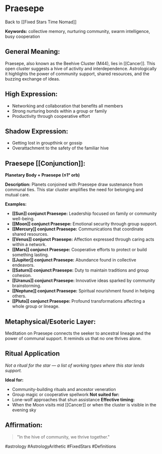 # Praesepe

Back to [[Fixed Stars Time Nomad]]

**Keywords:** collective memory, nurturing community, swarm intelligence, busy cooperation

## General Meaning:
Praesepe, also known as the Beehive Cluster (M44), lies in [[Cancer]]. This open cluster suggests a hive of activity and interdependence. Astrologically it highlights the power of community support, shared resources, and the buzzing exchange of ideas.

## High Expression:
- Networking and collaboration that benefits all members
- Strong nurturing bonds within a group or family
- Productivity through cooperative effort

## Shadow Expression:
- Getting lost in groupthink or gossip
- Overattachment to the safety of the familiar hive

## Praesepe [[Conjunction]]:

**Planetary Body + Praesepe (≤1° orb)**

**Description:**
Planets conjoined with Praesepe draw sustenance from communal ties. This star cluster amplifies the need for belonging and mutual care.

**Examples:**
- **[[Sun]] conjunct Praesepe:** Leadership focused on family or community well-being.
- **[[Moon]] conjunct Praesepe:** Emotional security through group support.
- **[[Mercury]] conjunct Praesepe:** Communications that coordinate shared resources.
- **[[Venus]] conjunct Praesepe:** Affection expressed through caring acts within a network.
- **[[Mars]] conjunct Praesepe:** Cooperative efforts to protect or build something lasting.
- **[[Jupiter]] conjunct Praesepe:** Abundance found in collective endeavors.
- **[[Saturn]] conjunct Praesepe:** Duty to maintain traditions and group cohesion.
- **[[Uranus]] conjunct Praesepe:** Innovative ideas sparked by community brainstorming.
- **[[Neptune]] conjunct Praesepe:** Spiritual nourishment found in helping others.
- **[[Pluto]] conjunct Praesepe:** Profound transformations affecting a whole group or lineage.

## Metaphysical/Esoteric Layer:
Meditation on Praesepe connects the seeker to ancestral lineage and the power of communal support. It reminds us that no one thrives alone.

## Ritual Application
*Not a ritual for the star — a list of working types where this star lends support.*

**Ideal for:**
- Community-building rituals and ancestor veneration
- Group magic or cooperative spellwork
**Not suited for:**
- Lone-wolf approaches that shun assistance
**Effective timing:**
- When the Moon visits mid [[Cancer]] or when the cluster is visible in the evening sky

## Affirmation:

> "In the hive of community, we thrive together."

#astrology #AstrologyArithetic #FixedStars #Definitions
